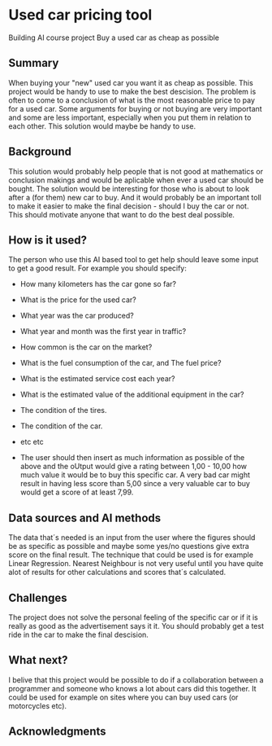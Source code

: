 <!-- This is the markdown template for the final project of the Building AI course, 
created by Reaktor Innovations and University of Helsinki. 
Copy the template, paste it to your GitHub README and edit! -->

# Used car pricing tool

Building AI course project
Buy a used car as cheap as possible

## Summary

When buying your "new" used car you want it as cheap as possible. This project would be handy to use to make the best descision.
The problem is often to come to a conclusion of what is the most reasonable price to pay for a used car. Some arguments for buying or not buying are very important and some are less important, especially when you put them in relation to each other. This solution would maybe be handy to use.


## Background

This solution would probably help people that is not good at mathematics or conclusion makings and would be aplicable when ever a used car should be bought.
The solution would be interesting for those who is about to look after a (for them) new car to buy. And it would probably be an important toll to make it easier to make the final decision - should I buy the car or not. This should motivate anyone that want to do the best deal possible.


## How is it used?

The person who use this AI based tool to get help should leave some input to get a good result. For example you should specify:
- How many kilometers has the car gone so far?
- What is the price for the used car?
- What year was the car produced?
- What year and month was the first year in traffic?
- How common is the car on the market?
- What is the fuel consumption of the car, and The fuel price?
- What is the estimated service cost each year?
- What is the estimated value of the additional equipment in the car?
- The condition of the tires.
- The condition of the car.
- etc etc

- The user should then insert as much information as possible of the above and the oUtput would give a rating between 1,00 - 10,00 how much value it would be to buy this specific car. A very bad car might result in having less score than 5,00 since a very valuable car to buy would get a score of at least 7,99.


## Data sources and AI methods
The data that´s needed is an input from the user where the figures should be as specific as possible and maybe some yes/no questions give extra score on the final result. The technique that could be used is for example Linear Regression. Nearest Neighbour is not very useful until you have quite alot of results for other calculations and scores that´s calculated.

## Challenges

The project does not solve the personal feeling of the specific car or if it is really as good as the advertisement says it it. You should probably get a test ride in the car to make the final descision.

## What next?

I belive that this project would be possible to do if a collaboration between a programmer and someone who knows a lot about cars did this together. It could be used for example on sites where you can buy used cars (or motorcycles etc).


## Acknowledgments
